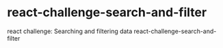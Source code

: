 # react-challenge-search-and-filter
react challenge: Searching and filtering data
  react-challenge-search-and-filter

